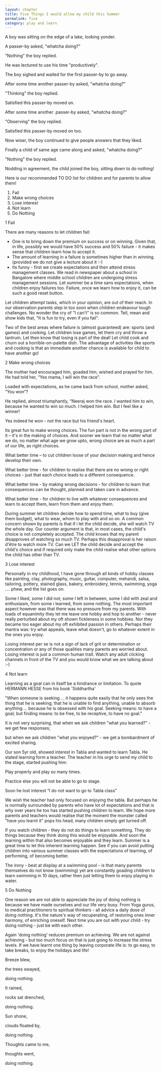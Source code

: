 ```yaml
---
layout: chapter
title: Five Things I would allow my child this Summer
permalink: five
category: play and learn
---
```


A boy was sitting on the edge of a lake, looking yonder.

A passer-by asked, "whatcha doing?"

"Nothing" the boy replied.

He was lectured to use his time "productively".

The boy sighed and waited for the first passer-by to go away.

After some time another passer-by asked, "whatcha doing?"

"Thinking" the boy replied.

Satisfied this passer-by moved on.

After some time another .passer-by asked, "whatcha doing?"

"Observing" the boy replied.

Satisfied this passer-by moved on too.

Now wiser, the boy continued to give people answers that they liked.

Finally a child of same age came along and asked, "whatcha doing?"

"Nothing" the boy replied.

Nodding in agreement, the child joined the boy, sitting down to do nothing!


Here is our recommended TO DO list for children and for parents to allow them!

1. Fail
2. Make wrong choices
3. Lose interest
4. Not learn
5. Do Nothing


1 Fail

There are many reasons to let children fail:

* One is to bring down the premium on success or on winning. Given that, in life, possibly we would have 50% success and 50% failure - it makes sense that children learn how to accept it.
* The amount of learning in a failure is sometimes higher than in winning. (provided we do not give a lecture about it :-)
* Its funny - first we create expectations and then attend stress management classes. We read in newspaper about a school in Bangalore where middle school children are undergoing stress management sessions. Let summer be a time sans expectations, when children enjoy failures too. Failure, once we learn how to enjoy it, can be such a good reset button.

Let children attempt tasks, which in your opinion, are out of their reach. In our observation parents step in too soon when children endeavour tough challenges. No wonder the cry of "I can't" is so common. Tell, mean and show kids that, "It is fun to try, even if you fail".

Two of the best areas where failure is (almost guaranteed) are: sports (and games) and cooking. Let children lose games, let them cry and throw a tantrum. Let then know that losing is part of the deal! Let child cook and churn out a horrible-on-palette dish. The advantage of activities like sports and cooking is that an immediate another chance is available for child to have another go! 

2 Make wrong choices

The mother had encouraged him, goaded him, wished and prayed for him. He had told her, “Yes mama, I will win the race”.

Loaded with expectations, as he came back from school, mother asked, “You won”?

He replied, almost triumphantly, “Neeraj won the race. I wanted him to win, because he wanted to win so much. I helped him win. But I feel like a winner!

Yes indeed he won - not the race but his friend's heart.

Its great fun to make wrong choices. The fun part is not in the wrong part of it – it's in the making of choices. And sooner we learn that no matter what we do, no matter what age we grow upto, wrong choice are as much a part of our life, as right choices.

What better time – to cut children loose of your decision making and hence develop their own.

What better time - for children to realise that there are no wrong or right choices - just that each choice leads to a different consequence.

What better time - by making wrong decisions - for children to learn that consequences can be thought, planned and taken care in advance.

What better time - for children to live with whatever consequences and learn to accept them, learn from them and enjoy them.

During summer let children decide how to spend time, what to buy (give them budget), what to wear, whom to play with and so on. A common concern shown by parents is that if i let the child decide, she will watch TV the whole day. Our counter argument is that, in most cases, the child's choice is not completely accepted. The child knows that my parent disapproves of watching so much TV. Perhaps this disapproval is her raison d'être to watch more TV. Can we LET the child decide and accept the child's choice and if required only make the child realise what other options the child has other than TV.

3 Lose interest

Personally in my childhood, I have gone through all kinds of hobby classes like painting, clay, photography, music, guitar, computer, mehandi, salsa, tailoring, pottery, stained glass, bakery, embroidery, tennis, swimming, yoga .... phew, and the list goes on.

Some I liked, some I did not; some I left in between, some I did with zeal and enthusiasm, from some i learned, from some nothing. The most important aspect however was that there was no pressure from my parents. With loads of equanimity they let me leave one hobby and hop to another - never really perturbed about my oft shown fickleness in some hobbies. Nor they became too eager about my oft exhibited passion in others. Perhaps their mantra was: try what appeals, leave what doesn't, go to whatever extent in the ones you enjoy.

Losing interest per se is not a sign of lack of grit or determination or concentration or any of those qualities many parents are worried about. Losing interest is just a common human trait. Watch any adult clicking channels in front of the TV and you would know what we are talking about :-)

4 Not learn

Learning as a goal can in itself be a hindrance or limitation. To quote HERMANN HESSE from his book 'Siddhartha'

"When someone is seeking ... it happens quite easily that he only sees the thing that he is seeking; that he is unable to find anything, unable to absorb anything ... because he is obsessed with his goal. Seeking means: to have a goal; but finding means: to be free, to be receptive, to have no goal."

It is not very surprising, that when we ask children "what you learned?" - we get few responses;

but when we ask children "what you enjoyed?" - we get a bombardment of excited sharing.

Our son 5yr old, showed interest in Tabla and wanted to learn Tabla. He stated learning form a teacher. The teacher in his urge to send my child to the stage, started pushing him:

Play properly and play so many times.

Practice else you will not be able to go to stage.

Soon he lost interest “I do not want to go to Tabla class”

We wish the teacher had only focused on enjoying the tabla. But perhaps he is normally surrounded by parents who have lot of expectations and that is why over years he too has started pushing children to learn. We hope more parents and teachers would realise that the moment the monster called "have you learnt it" pops his head, many children simply get turned off.

If you watch children - they do not do things to learn something. They do things because they think doing this would be enjoyable. And soon the learning within that also becomes enjoyable and they learn. Summer is a great time to let this inherent learning happen. See if you can avoid putting children into various summer classes with the expectations of learning, of performing, of becoming better.

The irony - best at display at a swimming pool - is that many parents themselves do not know (swimming) yet are constantly goading children to learn swimming in 10 days, rather then just letting them to enjoy playing in water.

5 Do Nothing

One reason we are not able to appreciate the joy of doing nothing is because we have made ourselves and our life very busy. From Yoga gurus, to medical practitioners to spiritual thinkers - all advice a daily dose of doing nothing. It's the nature's way of recuperating, of restoring ones inner harmony, of enriching oneself. Next time you are out with your child - try doing nothing - just be with each other.

Again 'doing nothing' reduces premium on achieving. We are not against achieving - but too much focus on that is just going to increase the stress levels. If we have learnt one thing by leaving corporate life is: to go easy, to take breaks, to enjoy the holidays and life!

Breeze blew,

the trees swayed,

doing nothing.

It rained,

rocks sat drenched,

doing nothing.

Sun shone,

clouds floated by,

doing nothing.

Thoughts came to me,

thoughts went,

doing nothing.